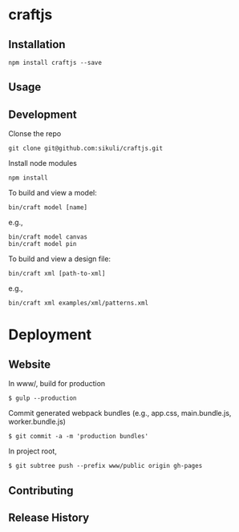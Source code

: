 craftjs
=======

## Installation

	npm install craftjs --save

## Usage


## Development

Clonse the repo

	git clone git@github.com:sikuli/craftjs.git

Install node modules

	npm install

To build and view a model:

	bin/craft model [name]

e.g.,

	bin/craft model canvas
	bin/craft model pin

To build and view a design file:

	bin/craft xml [path-to-xml]

e.g.,

	bin/craft xml examples/xml/patterns.xml


# Deployment 

## Website

In www/, build for production

	$ gulp --production

Commit generated webpack bundles (e.g., app.css, main.bundle.js, worker.bundle.js)

	$ git commit -a -m 'production bundles'

In project root,  	

	$ git subtree push --prefix www/public origin gh-pages


## Contributing


## Release History